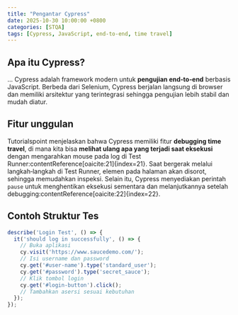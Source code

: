 ```yaml
---
title: "Pengantar Cypress"
date: 2025-10-30 10:00:00 +0800
categories: [STQA]
tags: [Cypress, JavaScript, end-to-end, time travel]
---
```


## Apa itu Cypress?
...
Cypress adalah framework modern untuk **pengujian end‑to‑end** berbasis JavaScript. Berbeda dari Selenium, Cypress berjalan langsung di browser dan memiliki arsitektur yang terintegrasi sehingga pengujian lebih stabil dan mudah diatur.

## Fitur unggulan

Tutorialspoint menjelaskan bahwa Cypress memiliki fitur **debugging time travel**, di mana kita bisa **melihat ulang apa yang terjadi saat eksekusi** dengan mengarahkan mouse pada log di Test Runner:contentReference[oaicite:21]{index=21}. Saat bergerak melalui langkah‑langkah di Test Runner, elemen pada halaman akan disorot, sehingga memudahkan inspeksi. Selain itu, Cypress menyediakan perintah `pause` untuk menghentikan eksekusi sementara dan melanjutkannya setelah debugging:contentReference[oaicite:22]{index=22}.

## Contoh Struktur Tes

```js
describe('Login Test', () => {
  it('should log in successfully', () => {
    // Buka aplikasi
    cy.visit('https://www.saucedemo.com/');
    // Isi username dan password
    cy.get('#user-name').type('standard_user');
    cy.get('#password').type('secret_sauce');
    // Klik tombol login
    cy.get('#login-button').click();
    // Tambahkan asersi sesuai kebutuhan
  });
});
```